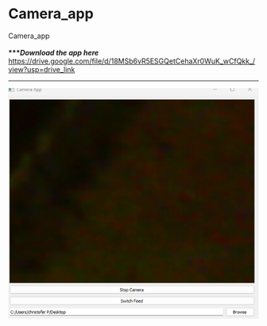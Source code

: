 # Camera_app
Camera_app
<br></br><b>**************Download the app here*********** </b>
https://drive.google.com/file/d/18MSb6vR5ESGQetCehaXr0WuK_wCfQkk_/view?usp=drive_link

*****
![Alt text](camera_image/camera_app.png)

